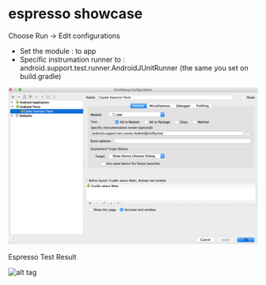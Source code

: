 # espresso showcase

Choose Run -> Edit configurations

 - Set the module : to app
 - Specific instrumation runner to : android.support.test.runner.AndroidJUnitRunner (the same you set on build.gradle)

![alt tag](https://github.com/selmanon/espresso/blob/master/screenshots/runtestconfig.png)

Espresso Test Result

![alt tag](httpshttps://github.com/selmanon/espresso/blob/master/screenshots/runtestconfig.png)
